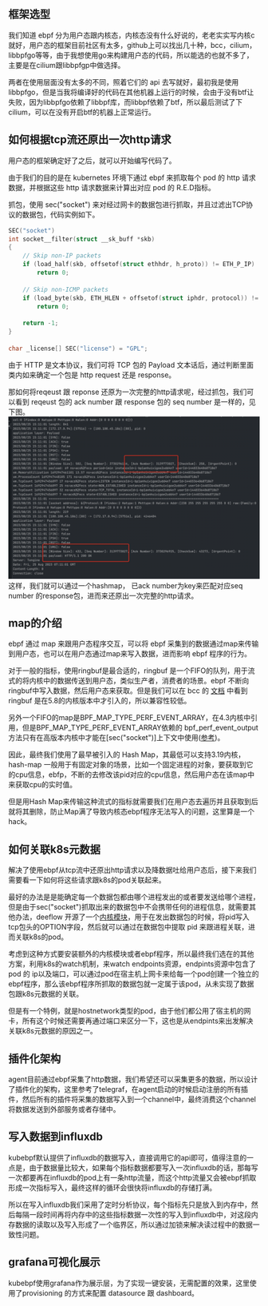 ## 框架选型
我们知道 ebpf 分为用户态跟内核态，内核态没有什么好说的，老老实实写内核c就好，用户态的框架目前社区有太多，github上可以找出几十种，bcc，cilium， libbpfgo等等，由于我想使用go来构建用户态的代码，所以能选的也就不多了，主要是在cilium跟libbpfgp中做选择。

两者在使用层面没有太多的不同，照着它们的 api 去写就好，最初我是使用libbpfgo，但是当我将编译好的代码在其他机器上运行的时候，会由于没有btf让失败，因为libbpfgo依赖了libbpf库，而libbpf依赖了btf，所以最后测试了下cilium，可以在没有开启btf的机器上正常运行。
## 如何根据tcp流还原出一次http请求
用户态的框架确定好了之后，就可以开始编写代码了。

由于我们的目的是在 kubernetes 环境下通过 ebpf 来抓取每个 pod 的 http 请求数据，并根据这些 http 请求数据来计算出对应 pod 的 R.E.D指标。

抓包，使用 sec("socket") 来对经过网卡的数据包进行抓取，并且过滤出TCP协议的数据包，代码实例如下。
```  c
SEC("socket")
int socket__filter(struct __sk_buff *skb)
{
    // Skip non-IP packets
    if (load_half(skb, offsetof(struct ethhdr, h_proto)) != ETH_P_IP)
        return 0;

    // Skip non-ICMP packets
    if (load_byte(skb, ETH_HLEN + offsetof(struct iphdr, protocol)) != IPPROTO_TCP)
        return 0;

    return -1;
}

char _license[] SEC("license") = "GPL";
```
由于 HTTP 是文本协议，我们可将 TCP 包的 Payload 文本话后，通过判断里面类内如来确定一个包是 http request 还是 response。

那如何将reqeust 跟 reponse 还原为一次完整的http请求呢，经过抓包，我们可以看到 reqeust 包的 ack number 跟 response 包的 seq number 是一样的，见下图。
![Dashboard](./assets/http_package.png)
这样，我们就可以通过一个hashmap， 已ack number为key来匹配对应seq number 的response包，进而来还原出一次完整的http请求。
## map的介绍
ebpf 通过 map 来跟用户态程序交互，可以将 ebpf 采集到的数据通过map来传输到用户态，也可以在用户态通过map来写入数据，进而影响 ebpf 程序的行为。

对于一般的指标，使用ringbuf是最合适的，ringbuf 是一个FIFO的队列，用于流式的将内核中的数据传送到用户态，类似生产者，消费者的场景。ebpf 不断向ringbuf中写入数据，然后用户态来获取。但是我们可以在 bcc 的 [文档](https://github.com/iovisor/bcc/blob/master/docs/kernel-versions.md) 中看到 ringbuf 是在5.8的内核版本中才引入的，所以兼容性较低。

另外一个FIFO的map是BPF_MAP_TYPE_PERF_EVENT_ARRAY，在4.3内核中引用，但是BPF_MAP_TYPE_PERF_EVENT_ARRAY依赖的 bpf_perf_event_output 方法只有在高版本内核中才能在[sec("socket")]上下文中使用([参考](https://stackoverflow.com/questions/59624275/can-ebpfs-perf-submit-be-used-in-a-socket-filter-program-as-well))。

因此，最终我们使用了最早被引入的 Hash Map，其最低可以支持3.19内核，hash-map 一般用于有固定对象的场景，比如一个固定进程的对象，要获取到它的cpu信息，ebfp，不断的去修改该pid对应的cpu信息，然后用户态在该map中来获取cpu的实时值。

但是用Hash Map来传输这种流式的指标就需要我们在用户态去遍历并且获取到后就将其删除，防止Map满了导致内核态ebpf程序无法写入的问题，这里算是一个hack。

## 如何关联k8s元数据
解决了使用ebpf从tcp流中还原出http请求以及降数据吐给用户态后，接下来我们需要看一下如何将这些请求跟k8s的pod关联起来。

最好的办法是是能确定每一个数据包都由哪个进程发出的或者要发送给哪个进程，但是由于sec("socket")抓取出来的数据包中不会携带任何的进程信息，就需要其他办法，deeflow 开源了一个[内核模块](https://github.com/deepflowio/tcp-option-tracing/blob/main/module/tot.c)，用于在发出数据包的时候，将pid写入tcp包头的OPTION字段，然后就可以通过在数据包中提取 pid 来跟进程关联，进而关联k8s的pod。

考虑到这种方式要安装额外的内核模块或者ebpf程序，所以最终我们选在的其他方案，利用k8s的watch机制，来watch endpoints资源，endpints资源中包含了 pod 的 ip以及端口，可以通过pod在宿主机上网卡来给每一个pod创建一个独立的ebpf程序，那么该ebpf程序所抓取的数据包就一定属于该pod，从未实现了数据包跟k8s元数据的关联。

但是有一个特例，就是hostnetwork类型的pod，由于他们都公用了宿主机的网卡，所有这个时候还需要再通过端口来区分一下，这也是从endpints来出发解决关联k8s元数据的原因之一。
## 插件化架构
agent目前通过ebpf采集了http数据，我们希望还可以采集更多的数据，所以设计了插件化的架构，这里参考了telegraf，在agent启动的时候启动注册的所有插件，然后所有的插件将采集的数据写入到一个channel中，最终消费这个channel将数据发送到外部服务或者存储中。
## 写入数据到influxdb
kubebpf默认提供了influxdb的数据写入，直接调用它的api即可，值得注意的一点是，由于数据量比较大，如果每个指标数据都要写入一次influxdb的话，那每写一次都要再在influxdb的pod上有一条http流量，而这个http流量又会被ebpf抓取形成一次指标写入，最终这样的循环会很快将influxdb的存储打满。

所以在写入influxdb我们采用了定时分析协议，每个指标先只是放入到内存中，然后每隔一段时间再将内存中的这些指标数据一次性的写入到influxdb中，对这段内存数据的读取以及写入形成了一个临界区，所以通过加锁来解决读过程中的数据一致性问题。
## grafana可视化展示
kubebpf使用grafana作为展示层，为了实现一键安装，无需配置的效果，这里使用了provisioning 的方式来配置 datasource 跟 dashboard。